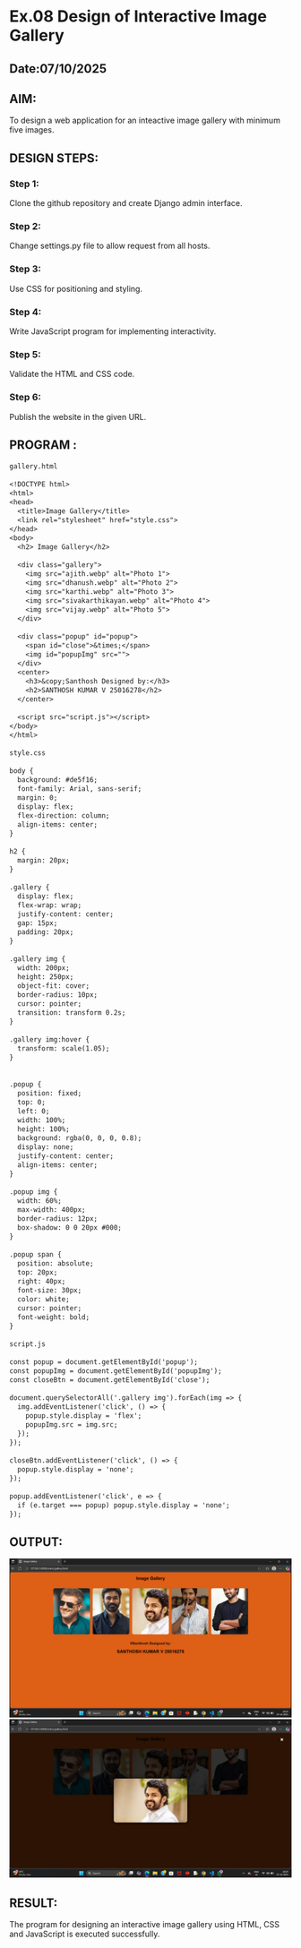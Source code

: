 # Ex.08 Design of Interactive Image Gallery
## Date:07/10/2025

## AIM:
To design a web application for an inteactive image gallery with minimum five images.

## DESIGN STEPS:

### Step 1:
Clone the github repository and create Django admin interface.

### Step 2:
Change settings.py file to allow request from all hosts.

### Step 3:
Use CSS for positioning and styling.

### Step 4:
Write JavaScript program for implementing interactivity.

### Step 5:
Validate the HTML and CSS code.

### Step 6:
Publish the website in the given URL.

## PROGRAM :
```
gallery.html

<!DOCTYPE html>
<html>
<head>
  <title>Image Gallery</title>
  <link rel="stylesheet" href="style.css">
</head>
<body>
  <h2> Image Gallery</h2>

  <div class="gallery">
    <img src="ajith.webp" alt="Photo 1">
    <img src="dhanush.webp" alt="Photo 2">
    <img src="karthi.webp" alt="Photo 3">
    <img src="sivakarthikayan.webp" alt="Photo 4">
    <img src="vijay.webp" alt="Photo 5">
  </div>

  <div class="popup" id="popup">
    <span id="close">&times;</span>
    <img id="popupImg" src="">
  </div>
  <center>
    <h3>&copy;Santhosh Designed by:</h3>
    <h2>SANTHOSH KUMAR V 25016278</h2>
  </center>

  <script src="script.js"></script>
</body>
</html>

style.css

body {
  background: #de5f16;
  font-family: Arial, sans-serif;
  margin: 0;
  display: flex;
  flex-direction: column;
  align-items: center;
}

h2 {
  margin: 20px;
}

.gallery {
  display: flex;
  flex-wrap: wrap;
  justify-content: center;
  gap: 15px;
  padding: 20px;
}

.gallery img {
  width: 200px;
  height: 250px;
  object-fit: cover;
  border-radius: 10px;
  cursor: pointer;
  transition: transform 0.2s;
}

.gallery img:hover {
  transform: scale(1.05);
}


.popup {
  position: fixed;
  top: 0;
  left: 0;
  width: 100%;
  height: 100%;
  background: rgba(0, 0, 0, 0.8);
  display: none;
  justify-content: center;
  align-items: center;
}

.popup img {
  width: 60%;
  max-width: 400px;
  border-radius: 12px;
  box-shadow: 0 0 20px #000;
}

.popup span {
  position: absolute;
  top: 20px;
  right: 40px;
  font-size: 30px;
  color: white;
  cursor: pointer;
  font-weight: bold;
}

script.js

const popup = document.getElementById('popup');
const popupImg = document.getElementById('popupImg');
const closeBtn = document.getElementById('close');

document.querySelectorAll('.gallery img').forEach(img => {
  img.addEventListener('click', () => {
    popup.style.display = 'flex';
    popupImg.src = img.src;
  });
});

closeBtn.addEventListener('click', () => {
  popup.style.display = 'none';
});

popup.addEventListener('click', e => {
  if (e.target === popup) popup.style.display = 'none';
});

```


## OUTPUT:
![alt text](<Screenshot (6).png>)
![alt text](<Screenshot 2025-10-07 182445.png>)

## RESULT:
The program for designing an interactive image gallery using HTML, CSS and JavaScript is executed successfully.
